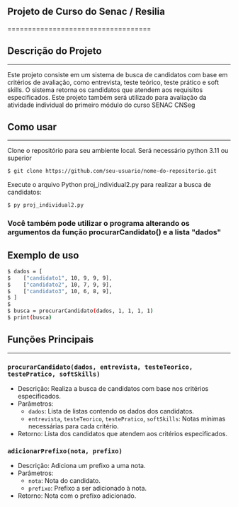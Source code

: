 ## Projeto de Curso do Senac / Resilia
===================================

## Descrição do Projeto
--------------------

Este projeto consiste em um sistema de busca de candidatos com base em critérios de avaliação, como entrevista, teste teórico, teste prático e soft skills.
O sistema retorna os candidatos que atendem aos requisitos especificados.
Este projeto também será utilizado para avaliação da atividade individual do primeiro módulo do curso SENAC CNSeg

## Como usar
------------------

Clone o repositório para seu ambiente local. Será necessário python 3.11 ou superior

```sh
$ git clone https://github.com/seu-usuario/nome-do-repositorio.git
```

Execute o arquivo Python proj_individual2.py para realizar a busca de candidatos:

```sh
$ py proj_individual2.py
```

### Você também pode utilizar o programa alterando os argumentos da função procurarCandidato() e a lista "dados"

## Exemplo de uso
```sh
$ dados = [
$    ["candidato1", 10, 9, 9, 9],
$    ["candidato2", 10, 7, 9, 9],
$    ["candidato3", 10, 6, 8, 9],
$ ]
$
$ busca = procurarCandidato(dados, 1, 1, 1, 1)
$ print(busca)
```


## Funções Principais
------------------

### `procurarCandidato(dados, entrevista, testeTeorico, testePratico, softSkills)`

*   Descrição: Realiza a busca de candidatos com base nos critérios especificados.
*   Parâmetros:
    *   `dados`: Lista de listas contendo os dados dos candidatos.
    *   `entrevista`, `testeTeorico`, `testePratico`, `softSkills`: Notas mínimas necessárias para cada critério.
*   Retorno: Lista dos candidatos que atendem aos critérios especificados.

### `adicionarPrefixo(nota, prefixo)`

*   Descrição: Adiciona um prefixo a uma nota.
*   Parâmetros:
    *   `nota`: Nota do candidato.
    *   `prefixo`: Prefixo a ser adicionado à nota.
*   Retorno: Nota com o prefixo adicionado.